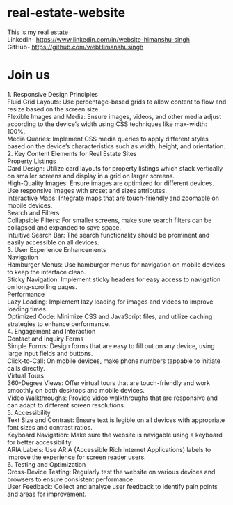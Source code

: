 # real-estate-website
This is my real estate<br>
LinkedIn- https://www.linkedin.com/in/website-himanshu-singh<br>
GitHub- https://github.com/webHimanshusingh <br>
<h1>Join us</h1>
1. Responsive Design Principles <br>
Fluid Grid Layouts: Use percentage-based grids to allow content to flow and resize based on the screen size.<br>
Flexible Images and Media: Ensure images, videos, and other media adjust according to the device’s width using CSS techniques like max-width: 100%.<br>
Media Queries: Implement CSS media queries to apply different styles based on the device’s characteristics such as width, height, and orientation.<br>
2. Key Content Elements for Real Estate Sites<br>
Property Listings<br>
Card Design: Utilize card layouts for property listings which stack vertically on smaller screens and display in a grid on larger screens.<br>
High-Quality Images: Ensure images are optimized for different devices. Use responsive images with srcset and sizes attributes.<br>
Interactive Maps: Integrate maps that are touch-friendly and zoomable on mobile devices.<br>
Search and Filters<br>
Collapsible Filters: For smaller screens, make sure search filters can be collapsed and expanded to save space.<br>
Intuitive Search Bar: The search functionality should be prominent and easily accessible on all devices.<br>
3. User Experience Enhancements<br>
Navigation<br>
Hamburger Menus: Use hamburger menus for navigation on mobile devices to keep the interface clean.<br>
Sticky Navigation: Implement sticky headers for easy access to navigation on long-scrolling pages.<br>
Performance<br>
Lazy Loading: Implement lazy loading for images and videos to improve loading times.<br>
Optimized Code: Minimize CSS and JavaScript files, and utilize caching strategies to enhance performance.<br>
4. Engagement and Interaction<br>
Contact and Inquiry Forms<br>
Simple Forms: Design forms that are easy to fill out on any device, using large input fields and buttons.<br>
Click-to-Call: On mobile devices, make phone numbers tappable to initiate calls directly.<br>
Virtual Tours<br>
360-Degree Views: Offer virtual tours that are touch-friendly and work smoothly on both desktops and mobile devices.<br>
Video Walkthroughs: Provide video walkthroughs that are responsive and can adapt to different screen resolutions.<br>
5. Accessibility<br>
Text Size and Contrast: Ensure text is legible on all devices with appropriate font sizes and contrast ratios.<br>
Keyboard Navigation: Make sure the website is navigable using a keyboard for better accessibility.<br>
ARIA Labels: Use ARIA (Accessible Rich Internet Applications) labels to improve the experience for screen reader users.<br>
6. Testing and Optimization<br>
Cross-Device Testing: Regularly test the website on various devices and browsers to ensure consistent performance.<br>
User Feedback: Collect and analyze user feedback to identify pain points and areas for improvement.<br>
